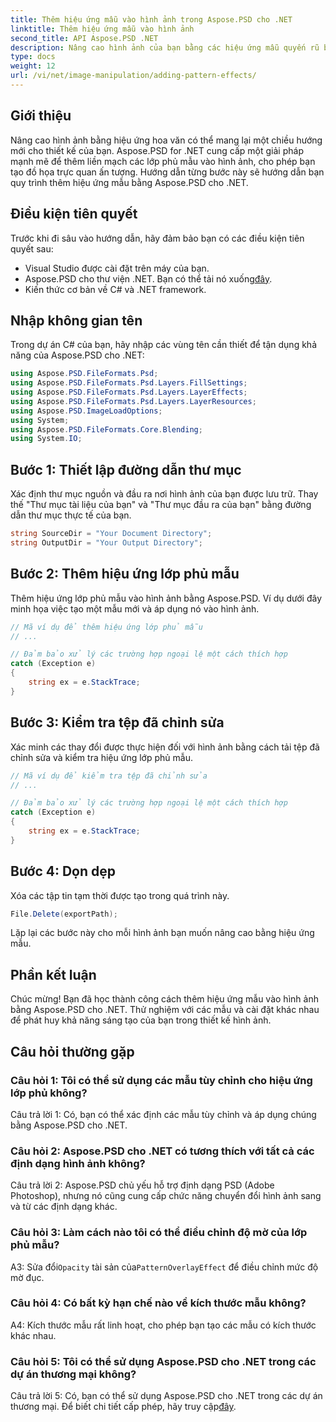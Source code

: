 ```yaml
---
title: Thêm hiệu ứng mẫu vào hình ảnh trong Aspose.PSD cho .NET
linktitle: Thêm hiệu ứng mẫu vào hình ảnh
second_title: API Aspose.PSD .NET
description: Nâng cao hình ảnh của bạn bằng các hiệu ứng mẫu quyến rũ bằng cách sử dụng Aspose.PSD cho .NET. Hãy làm theo hướng dẫn từng bước của chúng tôi để thêm các mẫu tùy chỉnh một cách liền mạch.
type: docs
weight: 12
url: /vi/net/image-manipulation/adding-pattern-effects/
---
```

## Giới thiệu

Nâng cao hình ảnh bằng hiệu ứng hoa văn có thể mang lại một chiều hướng mới cho thiết kế của bạn. Aspose.PSD for .NET cung cấp một giải pháp mạnh mẽ để thêm liền mạch các lớp phủ mẫu vào hình ảnh, cho phép bạn tạo đồ họa trực quan ấn tượng. Hướng dẫn từng bước này sẽ hướng dẫn bạn quy trình thêm hiệu ứng mẫu bằng Aspose.PSD cho .NET.

## Điều kiện tiên quyết

Trước khi đi sâu vào hướng dẫn, hãy đảm bảo bạn có các điều kiện tiên quyết sau:

- Visual Studio được cài đặt trên máy của bạn.
-  Aspose.PSD cho thư viện .NET. Bạn có thể tải nó xuống[đây](https://releases.aspose.com/psd/net/).
- Kiến thức cơ bản về C# và .NET framework.

## Nhập không gian tên

Trong dự án C# của bạn, hãy nhập các vùng tên cần thiết để tận dụng khả năng của Aspose.PSD cho .NET:

```csharp
using Aspose.PSD.FileFormats.Psd;
using Aspose.PSD.FileFormats.Psd.Layers.FillSettings;
using Aspose.PSD.FileFormats.Psd.Layers.LayerEffects;
using Aspose.PSD.FileFormats.Psd.Layers.LayerResources;
using Aspose.PSD.ImageLoadOptions;
using System;
using Aspose.PSD.FileFormats.Core.Blending;
using System.IO;
```

## Bước 1: Thiết lập đường dẫn thư mục

Xác định thư mục nguồn và đầu ra nơi hình ảnh của bạn được lưu trữ. Thay thế "Thư mục tài liệu của bạn" và "Thư mục đầu ra của bạn" bằng đường dẫn thư mục thực tế của bạn.

```csharp
string SourceDir = "Your Document Directory";
string OutputDir = "Your Output Directory";
```

## Bước 2: Thêm hiệu ứng lớp phủ mẫu

Thêm hiệu ứng lớp phủ mẫu vào hình ảnh bằng Aspose.PSD. Ví dụ dưới đây minh họa việc tạo một mẫu mới và áp dụng nó vào hình ảnh.

```csharp
// Mã ví dụ để thêm hiệu ứng lớp phủ mẫu
// ...

// Đảm bảo xử lý các trường hợp ngoại lệ một cách thích hợp
catch (Exception e)
{
    string ex = e.StackTrace;
}
```

## Bước 3: Kiểm tra tệp đã chỉnh sửa

Xác minh các thay đổi được thực hiện đối với hình ảnh bằng cách tải tệp đã chỉnh sửa và kiểm tra hiệu ứng lớp phủ mẫu.

```csharp
// Mã ví dụ để kiểm tra tệp đã chỉnh sửa
// ...

// Đảm bảo xử lý các trường hợp ngoại lệ một cách thích hợp
catch (Exception e)
{
    string ex = e.StackTrace;
}
```

## Bước 4: Dọn dẹp

Xóa các tập tin tạm thời được tạo trong quá trình này.

```csharp
File.Delete(exportPath);
```

Lặp lại các bước này cho mỗi hình ảnh bạn muốn nâng cao bằng hiệu ứng mẫu.

## Phần kết luận

Chúc mừng! Bạn đã học thành công cách thêm hiệu ứng mẫu vào hình ảnh bằng Aspose.PSD cho .NET. Thử nghiệm với các mẫu và cài đặt khác nhau để phát huy khả năng sáng tạo của bạn trong thiết kế hình ảnh.

## Câu hỏi thường gặp

### Câu hỏi 1: Tôi có thể sử dụng các mẫu tùy chỉnh cho hiệu ứng lớp phủ không?

Câu trả lời 1: Có, bạn có thể xác định các mẫu tùy chỉnh và áp dụng chúng bằng Aspose.PSD cho .NET.

### Câu hỏi 2: Aspose.PSD cho .NET có tương thích với tất cả các định dạng hình ảnh không?

Câu trả lời 2: Aspose.PSD chủ yếu hỗ trợ định dạng PSD (Adobe Photoshop), nhưng nó cũng cung cấp chức năng chuyển đổi hình ảnh sang và từ các định dạng khác.

### Câu hỏi 3: Làm cách nào tôi có thể điều chỉnh độ mờ của lớp phủ mẫu?

 A3: Sửa đổi`Opacity` tài sản của`PatternOverlayEffect` để điều chỉnh mức độ mờ đục.

### Câu hỏi 4: Có bất kỳ hạn chế nào về kích thước mẫu không?

A4: Kích thước mẫu rất linh hoạt, cho phép bạn tạo các mẫu có kích thước khác nhau.

### Câu hỏi 5: Tôi có thể sử dụng Aspose.PSD cho .NET trong các dự án thương mại không?

Câu trả lời 5: Có, bạn có thể sử dụng Aspose.PSD cho .NET trong các dự án thương mại. Để biết chi tiết cấp phép, hãy truy cập[đây](https://purchase.aspose.com/buy).